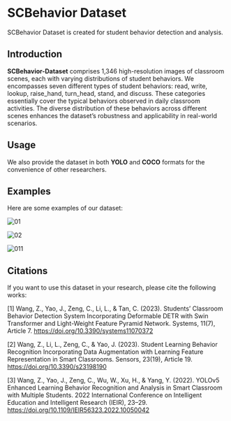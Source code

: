 # SCBehavior Dataset

 SCBehavior Dataset is created for student behavior detection and analysis.

## Introduction
**SCBehavior-Dataset** comprises 1,346 high-resolution images of classroom scenes, each with varying distributions of student behaviors. We encompasses seven different types of student behaviors: read, write, lookup, raise_hand, turn_head, stand, and discuss. These categories essentially cover the typical behaviors observed in daily classroom activities. 
The diverse distribution of these behaviors across different scenes enhances the dataset’s robustness and applicability in real-world scenarios.

## Usage

We also provide the dataset in both **YOLO** and **COCO** formats for the convenience of other researchers.

## Examples

Here are some examples of our dataset:

![01](https://github.com/user-attachments/assets/76471b74-8723-4f98-bdad-b019ebfad0e8)

![02](https://github.com/user-attachments/assets/39f372e7-74b6-4f0f-a655-25e5b2137145)

![011](https://github.com/user-attachments/assets/b4a8f0b7-3a38-4b12-a78a-86585fac3721)

## Citations
If you want to use this dataset  in your research, please cite the following works:

[1] Wang, Z., Yao, J., Zeng, C., Li, L., & Tan, C. (2023). Students’ Classroom Behavior Detection System Incorporating Deformable DETR with Swin Transformer and Light-Weight Feature Pyramid Network. Systems, 11(7), Article 7. https://doi.org/10.3390/systems11070372   

[2] Wang, Z., Li, L., Zeng, C., & Yao, J. (2023). Student Learning Behavior Recognition Incorporating Data Augmentation with Learning Feature Representation in Smart Classrooms. Sensors, 23(19), Article 19. https://doi.org/10.3390/s23198190    

[3] Wang, Z., Yao, J., Zeng, C., Wu, W., Xu, H., & Yang, Y. (2022). YOLOv5 Enhanced Learning Behavior Recognition and Analysis in Smart Classroom with Multiple Students. 2022 International Conference on Intelligent Education and Intelligent Research (IEIR), 23–29. https://doi.org/10.1109/IEIR56323.2022.10050042    

